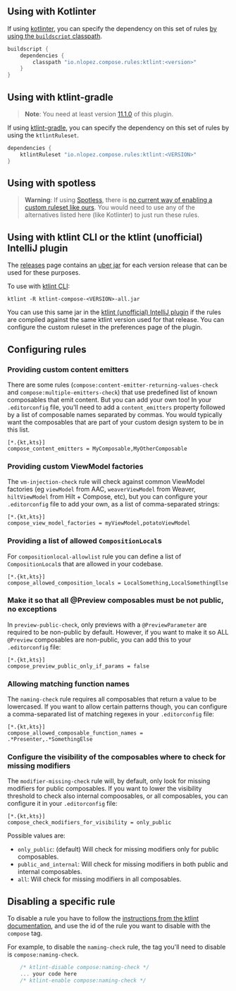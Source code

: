 ## Using with Kotlinter

If using [kotlinter](https://github.com/jeremymailen/kotlinter-gradle), you can specify the dependency on this set of rules [by using the `buildscript` classpath](https://github.com/jeremymailen/kotlinter-gradle#custom-rules).

```groovy
buildscript {
    dependencies {
        classpath "io.nlopez.compose.rules:ktlint:<version>"
    }
}
```

## Using with ktlint-gradle

> **Note**: You need at least version [11.1.0](https://github.com/JLLeitschuh/ktlint-gradle/releases/tag/v11.1.0) of this plugin.

If using [ktlint-gradle](https://github.com/JLLeitschuh/ktlint-gradle), you can specify the dependency on this set of rules by using the `ktlintRuleset`.

```groovy
dependencies {
    ktlintRuleset "io.nlopez.compose.rules:ktlint:<VERSION>"
}
```

## Using with spotless

> **Warning**: If using [Spotless](https://github.com/diffplug/spotless), there is [no current way of enabling a custom ruleset like ours](https://github.com/diffplug/spotless/issues/1220). You would need to use any of the alternatives listed here (like Kotlinter) to just run these rules.

## Using with ktlint CLI or the ktlint (unofficial) IntelliJ plugin

The [releases](https://github.com/mrmans0n/compose-rules/releases) page contains an [uber jar](https://stackoverflow.com/questions/11947037/what-is-an-uber-jar) for each version release that can be used for these purposes.

To use with [ktlint CLI](https://ktlint.github.io/#getting-started):
```shell
ktlint -R ktlint-compose-<VERSION>-all.jar
```

You can use this same jar in the [ktlint (unofficial) IntelliJ plugin](https://plugins.jetbrains.com/plugin/15057-ktlint-unofficial-) if the rules are compiled against the same ktlint version used for that release. You can configure the custom ruleset in the preferences page of the plugin.

## Configuring rules

### Providing custom content emitters

There are some rules (`compose:content-emitter-returning-values-check` and `compose:multiple-emitters-check`) that use predefined list of known composables that emit content. But you can add your own too! In your `.editorconfig` file, you'll need to add a `content_emitters` property followed by a list of composable names separated by commas. You would typically want the composables that are part of your custom design system to be in this list.

```editorconfig
[*.{kt,kts}]
compose_content_emitters = MyComposable,MyOtherComposable
```

### Providing custom ViewModel factories

The `vm-injection-check` rule will check against common ViewModel factories (eg `viewModel` from AAC, `weaverViewModel` from Weaver, `hiltViewModel` from Hilt + Compose, etc), but you can configure your `.editorconfig` file to add your own, as a list of comma-separated strings:

```editorconfig
[*.{kt,kts}]
compose_view_model_factories = myViewModel,potatoViewModel
```

### Providing a list of allowed `CompositionLocal`s

For `compositionlocal-allowlist` rule you can define a list of `CompositionLocal`s that are allowed in your codebase.

```editorconfig
[*.{kt,kts}]
compose_allowed_composition_locals = LocalSomething,LocalSomethingElse
```

### Make it so that all @Preview composables must be not public, no exceptions

In `preview-public-check`, only previews with a `@PreviewParameter` are required to be non-public by default. However, if you want to make it so ALL `@Preview` composables are non-public, you can add this to your `.editorconfig` file:

```editorconfig
[*.{kt,kts}]
compose_preview_public_only_if_params = false
```

### Allowing matching function names

The `naming-check` rule requires all composables that return a value to be lowercased. If you want to allow certain patterns though, you can configure a comma-separated list of matching regexes in your `.editorconfig` file:

```editorconfig
[*.{kt,kts}]
compose_allowed_composable_function_names = .*Presenter,.*SomethingElse
```

### Configure the visibility of the composables where to check for missing modifiers

The `modifier-missing-check` rule will, by default, only look for missing modifiers for public composables. If you want to lower the visibility threshold to check also internal compoosables, or all composables, you can configure it in your `.editorconfig` file:

```editorconfig
[*.{kt,kts}]
compose_check_modifiers_for_visibility = only_public
```

Possible values are:
* `only_public`: (default) Will check for missing modifiers only for public composables.
* `public_and_internal`: Will check for missing modifiers in both public and internal composables.
* `all`: Will check for missing modifiers in all composables.

## Disabling a specific rule

To disable a rule you have to follow the [instructions from the ktlint documentation](https://github.com/pinterest/ktlint#how-do-i-suppress-an-errors-for-a-lineblockfile), and use the id of the rule you want to disable with the `compose` tag.

For example, to disable the `naming-check` rule, the tag you'll need to disable is `compose:naming-check`.

```kotlin
    /* ktlint-disable compose:naming-check */
    ... your code here
    /* ktlint-enable compose:naming-check */
```
